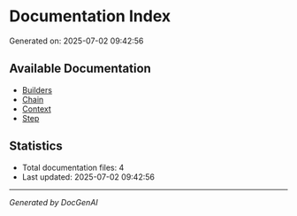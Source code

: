 # Documentation Index

Generated on: 2025-07-02 09:42:56

## Available Documentation

- [Builders](./builders_documentation.md)
- [Chain](./chain_documentation.md)
- [Context](./context_documentation.md)
- [Step](./step_documentation.md)

## Statistics

- Total documentation files: 4
- Last updated: 2025-07-02 09:42:56

---

*Generated by DocGenAI*
